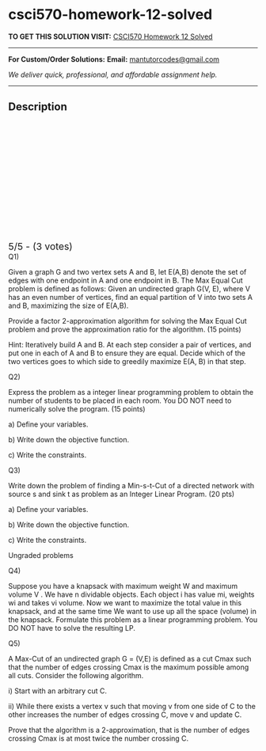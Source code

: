 # csci570-homework-12-solved
**TO GET THIS SOLUTION VISIT:** [CSCI570 Homework 12 Solved](https://mantutor.com/product/csci570-homework-12-solved/)


---

**For Custom/Order Solutions:** **Email:** mantutorcodes@gmail.com  

*We deliver quick, professional, and affordable assignment help.*

---

<h2>Description</h2>



<div class="kk-star-ratings kksr-auto kksr-align-center kksr-valign-top" data-payload="{&quot;align&quot;:&quot;center&quot;,&quot;id&quot;:&quot;114876&quot;,&quot;slug&quot;:&quot;default&quot;,&quot;valign&quot;:&quot;top&quot;,&quot;ignore&quot;:&quot;&quot;,&quot;reference&quot;:&quot;auto&quot;,&quot;class&quot;:&quot;&quot;,&quot;count&quot;:&quot;3&quot;,&quot;legendonly&quot;:&quot;&quot;,&quot;readonly&quot;:&quot;&quot;,&quot;score&quot;:&quot;5&quot;,&quot;starsonly&quot;:&quot;&quot;,&quot;best&quot;:&quot;5&quot;,&quot;gap&quot;:&quot;4&quot;,&quot;greet&quot;:&quot;Rate this product&quot;,&quot;legend&quot;:&quot;5\/5 - (3 votes)&quot;,&quot;size&quot;:&quot;24&quot;,&quot;title&quot;:&quot;CSCI570  Homework 12 Solved&quot;,&quot;width&quot;:&quot;138&quot;,&quot;_legend&quot;:&quot;{score}\/{best} - ({count} {votes})&quot;,&quot;font_factor&quot;:&quot;1.25&quot;}">

<div class="kksr-stars">

<div class="kksr-stars-inactive">
            <div class="kksr-star" data-star="1" style="padding-right: 4px">


<div class="kksr-icon" style="width: 24px; height: 24px;"></div>
        </div>
            <div class="kksr-star" data-star="2" style="padding-right: 4px">


<div class="kksr-icon" style="width: 24px; height: 24px;"></div>
        </div>
            <div class="kksr-star" data-star="3" style="padding-right: 4px">


<div class="kksr-icon" style="width: 24px; height: 24px;"></div>
        </div>
            <div class="kksr-star" data-star="4" style="padding-right: 4px">


<div class="kksr-icon" style="width: 24px; height: 24px;"></div>
        </div>
            <div class="kksr-star" data-star="5" style="padding-right: 4px">


<div class="kksr-icon" style="width: 24px; height: 24px;"></div>
        </div>
    </div>

<div class="kksr-stars-active" style="width: 138px;">
            <div class="kksr-star" style="padding-right: 4px">


<div class="kksr-icon" style="width: 24px; height: 24px;"></div>
        </div>
            <div class="kksr-star" style="padding-right: 4px">


<div class="kksr-icon" style="width: 24px; height: 24px;"></div>
        </div>
            <div class="kksr-star" style="padding-right: 4px">


<div class="kksr-icon" style="width: 24px; height: 24px;"></div>
        </div>
            <div class="kksr-star" style="padding-right: 4px">


<div class="kksr-icon" style="width: 24px; height: 24px;"></div>
        </div>
            <div class="kksr-star" style="padding-right: 4px">


<div class="kksr-icon" style="width: 24px; height: 24px;"></div>
        </div>
    </div>
</div>


<div class="kksr-legend" style="font-size: 19.2px;">
            5/5 - (3 votes)    </div>
    </div>
Q1)

Given a graph G and two vertex sets A and B, let E(A,B) denote the set of edges with one endpoint in A and one endpoint in B. The Max Equal Cut problem is defined as follows: Given an undirected graph G(V, E), where V has an even number of vertices, find an equal partition of V into two sets A and B, maximizing the size of E(A,B).

Provide a factor 2-approximation algorithm for solving the Max Equal Cut problem and prove the approximation ratio for the algorithm. (15 points)

Hint: Iteratively build A and B. At each step consider a pair of vertices, and put one in each of A and B to ensure they are equal. Decide which of the two vertices goes to which side to greedily maximize E(A, B) in that step.

Q2)

Express the problem as a integer linear programming problem to obtain the number of students to be placed in each room. You DO NOT need to numerically solve the program. (15 points)

a) Define your variables.

b) Write down the objective function.

c) Write the constraints.

Q3)

Write down the problem of finding a Min-s-t-Cut of a directed network with source s and sink t as problem as an Integer Linear Program. (20 pts)

a) Define your variables.

b) Write down the objective function.

c) Write the constraints.

Ungraded problems

Q4)

Suppose you have a knapsack with maximum weight W and maximum volume V . We have n dividable objects. Each object i has value mi, weights wi and takes vi volume. Now we want to maximize the total value in this knapsack, and at the same time We want to use up all the space (volume) in the knapsack. Formulate this problem as a linear programming problem. You DO NOT have to solve the resulting LP.

Q5)

A Max-Cut of an undirected graph G = (V,E) is defined as a cut Cmax such that the number of edges crossing Cmax is the maximum possible among all cuts. Consider the following algorithm.

i) Start with an arbitrary cut C.

ii) While there exists a vertex v such that moving v from one side of C to the other increases the number of edges crossing C, move v and update C.

Prove that the algorithm is a 2-approximation, that is the number of edges crossing Cmax is at most twice the number crossing C.
